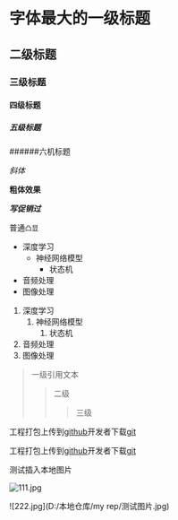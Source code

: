 # 字体最大的一级标题

## 二级标题

### 三级标题

#### 四级标题

##### 五级标题

######六机标题

*斜体*

**粗体效果**

***写促销过***

普通`凸显`

* 深度学习
	* 神经网络模型
		* 状态机
* 音频处理
* 图像处理

1. 深度学习
	1. 神经网络模型
		1. 状态机
2. 音频处理
3. 图像处理

> 一级引用文本
>> 二级
>>> 三级



工程打包上传到[github](https://www.github.com "github官方网站")开发者下载[git](https://git-scm.com "git下载")



工程打包上传到[github][1]开发者下载[git][2]

[1]:https://www.github.com "GITHUB官方网站"
[2]:https://git-scm.com "git官方港湾"

测试插入本地图片

![111.jpg](https://i.loli.net/2021/11/25/LKeNvXWlAhuxgnQ.jpg)

![222.jpg](D:/本地仓库/my rep/测试图片.jpg)


